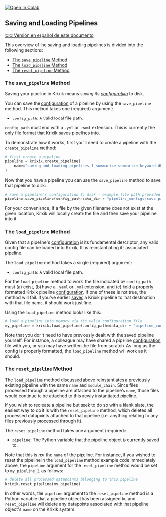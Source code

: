<a href="https://colab.research.google.com/github/krixik-ai/krixik-docs/blob/main/docs/system/pipeline_creation/saving_and_loading_pipelines.ipynb" target="_parent"><img src="https://colab.research.google.com/assets/colab-badge.svg" alt="Open In Colab"/></a>

## Saving and Loading Pipelines
[🇨🇴 Versión en español de este documento](https://krixik-docs.readthedocs.io/es-main/sistema/creacion_de_pipelines/guardar_y_cargar_pipelines/)

This overview of the saving and loading pipelines is divided into the following sections:

- [The `save_pipeline` Method](#the-save_pipeline-method)
- [The `load_pipeline` Method](#the-load_pipeline-method)
- [The `reset_pipeline` Method](#the-reset_pipeline-method)

### The `save_pipeline` Method

Saving your pipeline in Krixik means *saving its [configuration](pipeline_config.md)* to disk.

You can save the [configuration](pipeline_config.md) of a pipeline by using the `save_pipeline` method. This method takes one (required) argument:

- `config_path`: A valid local file path.

`config_path` must end with a `.yml` or `.yaml` extension. This is currently the only file format that Krixik saves pipelines into.

To demonstrate how it works, first you'll need to create a pipeline with the [`create_pipeline`](create_pipeline.md) method:


```python
# first create a pipeline
pipeline = krixik.create_pipeline(
    name="saving_and_loading_pipelines_1_summarize_summarize_keyword-db", module_chain=["summarize", "summarize", "keyword-db"]
)
```

Now that you have a pipeline you can use the `save_pipeline` method to save that pipeline to disk:


```python
# save a pipeline's configuration to disk - example file path provided
pipeline.save_pipeline(config_path=data_dir + "pipeline_configs/save-pipeline-demo.yaml")
```

For your convenience, if a file by the given filename does not exist at the given location, Krixik will locally create the file and then save your pipeline
 into it.

### The `load_pipeline` Method

Given that a pipeline's [configuration](pipeline_config.md) is its fundamental descriptor, any valid config file can be loaded into Krixik, thus reinstantiating its associated pipeline.

The `load_pipeline` method takes a single (required) argument:

- `config_path`: A valid local file path.

For the `load_pipeline` method to work, the file indicated by `config_path` must (a) exist, (b) have a `.yaml` or `.yml` extension, and (c) hold a properly formatted Krixik pipeline [configuration](pipeline_config.md). If one of these is not true, the method will fail. If you've earlier [saved](#the-save_pipeline-method) a Krixik pipeline to that destination with that file name, it should work just fine. 

Using the `load_pipeline` method looks like this:


```python
# load a pipeline into memory via its valid configuration file
my_pipeline = krixik.load_pipeline(config_path=data_dir + "pipeline_configs/save-pipeline-demo.yaml")
```

Note that you don't need to have previously dealt with the saved pipeline yourself. For instance, a colleague may have shared a pipeline [configuration](pipeline_config.md) file with you, or you may have written the file from scratch. As long as the config is properly formatted, the `load_pipeline` method will work as it should.

### The `reset_pipeline` Method

The `load_pipeline` method discussed above reinstantiates a previously existing pipeline with the same `name` and `module_chain`. Since files processed through a pipeline are attached to the pipeline's `name`, those files would continue to be attached to this newly instantiated pipeline.

If you wish to recreate a pipeline but seek to do so with a blank slate, the easiest way to do it is with the `reset_pipeline` method, which deletes all processed datapoints attached to that pipeline (i.e. anything relating to any files previously processed through it).

The `reset_pipeline` method takes one argument (required):

- `pipeline`: The Python variable that the pipeline object is currently saved to.

Note that this is _not_ the `name` of the pipeline. For instance, if you wished to reset the pipeline in the `load_pipeline` method example code immediately above, the `pipeline` argument for the `reset_pipeline` method would be set to `my_pipeline_2`, as follows:


```python
# delete all processed datapoints belonging to this pipeline
krixik.reset_pipeline(my_pipeline)
```

In other words, the `pipeline` argument to the `reset_pipeline` method is a Python variable that a pipeline object has been assigned to, and `reset_pipeline` will delete any datapoints associated with that pipeline object's `name` on the Krixik system.
